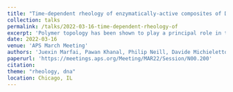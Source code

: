 ```yaml
---
title: "Time-dependent rheology of enzymatically-active composites of DNA and dextran"
collection: talks
permalink: /talks/2022-03-16-time-dependent-rheology-of
excerpt: 'Polymer topology has been shown to play a principal role in the rheology and miscibility of polymer composites. At the same time, active materials, which undergo bulk rheological changes driven by macromolecular rearrangement and restructuring, are the topic of intense investigation. Here, we design polymer composites comprising entangled ring DNA and dextran polymers, and measure the dependence of rheological properties on the ratio of the two polymers. To push the composites out of equilibrium we incorporate enzymes that convert DNA rings to linear fragments and measure the time-dependent rheological properties of the 'topologically-active' DNA-dextran composites during enzymatic activity. The bulk linear viscoelastic moduli that we measure show that composites undergo shear thickening and thinning over time, with the timescale and magnitude of the rheological changes dependent on the DNA:dextran ratio. Our system combines the tunability and versatility of polymer composites with the power of topologically-distinct DNA and enzymatic reactions to create topologically-active polymeric fluids that can be used for diverse applications from drug delivery, to filtration to infrastructure repair.'
date: 2022-03-16
venue: 'APS March Meeting'
authors: 'Juexin Marfai, Pawan Khanal, Philip Neill, Davide Michieletto, Ryan McGorty, Rae M. Robertson-Anderson'
paperurl: 'https://meetings.aps.org/Meeting/MAR22/Session/N00.200'
citation: 
theme: "rheology, dna"
location: Chicago, IL
---
```


